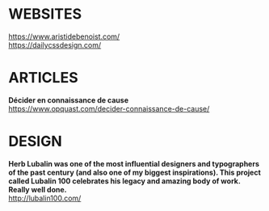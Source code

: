 # WEBSITES

https://www.aristidebenoist.com/   
https://dailycssdesign.com/


# ARTICLES

**Décider en connaissance de cause**  
https://www.opquast.com/decider-connaissance-de-cause/


# DESIGN

**Herb Lubalin was one of the most influential designers and typographers of the past century (and also one of my biggest inspirations). This project called Lubalin 100 celebrates his legacy and amazing body of work. Really well done.**  
http://lubalin100.com/
